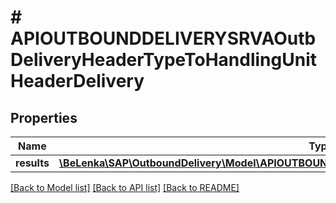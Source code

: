 # # APIOUTBOUNDDELIVERYSRVAOutbDeliveryHeaderTypeToHandlingUnitHeaderDelivery

## Properties

Name | Type | Description | Notes
------------ | ------------- | ------------- | -------------
**results** | [**\BeLenka\SAP\OutboundDelivery\Model\APIOUTBOUNDDELIVERYSRVAHandlingUnitHeaderDeliveryType[]**](APIOUTBOUNDDELIVERYSRVAHandlingUnitHeaderDeliveryType.md) |  | [optional]

[[Back to Model list]](../../README.md#models) [[Back to API list]](../../README.md#endpoints) [[Back to README]](../../README.md)
